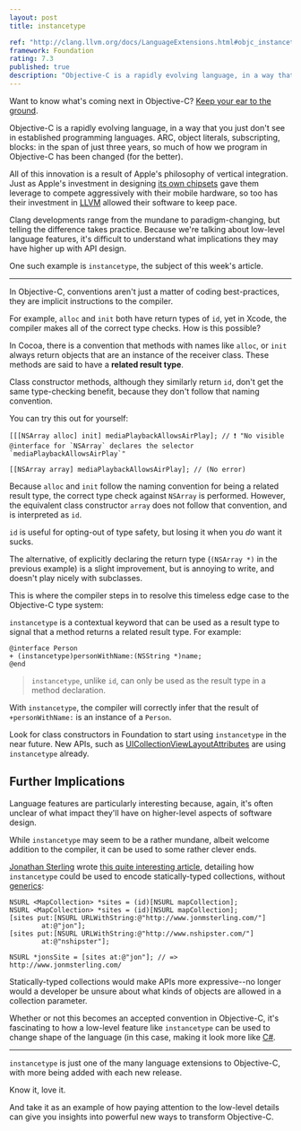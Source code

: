```yaml
---
layout: post
title: instancetype

ref: "http://clang.llvm.org/docs/LanguageExtensions.html#objc_instancetype"
framework: Foundation
rating: 7.3
published: true
description: "Objective-C is a rapidly evolving language, in a way that you just don't see in established programming languages. Developments range from the mundane to paradigm-changing, but telling the difference takes practice. Because we're talking about low-level language features, it's difficult to understand what implications they may have higher up with API design."
---
```


Want to know what's coming next in Objective-C? [Keep your ear to the ground](http://clang.llvm.org/docs/LanguageExtensions.html).

Objective-C is a rapidly evolving language, in a way that you just don't see in established programming languages. ARC, object literals, subscripting, blocks: in the span of just three years, so much of how we program in Objective-C has been changed (for the better).

All of this innovation is a result of Apple's philosophy of vertical integration. Just as Apple's investment in designing [its own chipsets](http://en.wikipedia.org/wiki/Apple_A4) gave them leverage to compete aggressively with their mobile hardware, so too has their investment in [LLVM](http://llvm.org) allowed their software to keep pace.

Clang developments range from the mundane to paradigm-changing, but telling the difference takes practice. Because we're talking about low-level language features, it's difficult to understand what implications they may have higher up with API design.

One such example is `instancetype`, the subject of this week's article.

---

In Objective-C, conventions aren't just a matter of coding best-practices, they are implicit instructions to the compiler.

For example, `alloc` and `init` both have return types of `id`, yet in Xcode, the compiler makes all of the correct type checks. How is this possible?

In Cocoa, there is a convention that methods with names like `alloc`, or `init` always return objects that are an instance of the receiver class. These methods are said to have a **related result type**.

Class constructor methods, although they similarly return `id`, don't get the same type-checking benefit, because they don't follow that naming convention.

You can try this out for yourself:

    [[[NSArray alloc] init] mediaPlaybackAllowsAirPlay]; // ❗ "No visible @interface for `NSArray` declares the selector `mediaPlaybackAllowsAirPlay`"

    [[NSArray array] mediaPlaybackAllowsAirPlay]; // (No error)

Because `alloc` and `init` follow the naming convention for being a related result type, the correct type check against `NSArray` is performed. However, the equivalent class constructor `array` does not follow that convention, and is interpreted as `id`.

`id` is useful for opting-out of type safety, but losing it when you _do_ want it sucks.

The alternative, of explicitly declaring the return type (`(NSArray *)` in the previous example) is a slight improvement, but is annoying to write, and doesn't play nicely with subclasses.

This is where the compiler steps in to resolve this timeless edge case to the Objective-C type system:

`instancetype` is a contextual keyword that can be used as a result type to signal that a method returns a related result type. For example:

    @interface Person
    + (instancetype)personWithName:(NSString *)name;
    @end

> `instancetype`, unlike `id`, can only be used as the result type in a method declaration.

With `instancetype`, the compiler will correctly infer that the result of `+personWithName:` is an instance of a `Person`.

Look for class constructors in Foundation to start using `instancetype` in the near future. New APIs, such as [UICollectionViewLayoutAttributes](http://developer.apple.com/library/ios/#documentation/uikit/reference/UICollectionViewLayoutAttributes_class/Reference/Reference.html) are using `instancetype` already.

## Further Implications

Language features are particularly interesting because, again, it's often unclear of what impact they'll have on higher-level aspects of software design.

While `instancetype` may seem to be a rather mundane, albeit welcome addition to the compiler, it can be used to some rather clever ends.

[Jonathan Sterling](https://twitter.com/jonsterling) wrote [this quite interesting article](http://www.jonmsterling.com/posts/2012-02-05-typed-collections-with-self-types-in-objective-c.html), detailing how `instancetype` could be used to encode statically-typed collections, without [generics](http://en.wikipedia.org/wiki/Generic_programming):

    NSURL <MapCollection> *sites = (id)[NSURL mapCollection];
    NSURL <MapCollection> *sites = (id)[NSURL mapCollection];
    [sites put:[NSURL URLWithString:@"http://www.jonmsterling.com/"]
            at:@"jon"];
    [sites put:[NSURL URLWithString:@"http://www.nshipster.com/"]
            at:@"nshipster"];
    
    NSURL *jonsSite = [sites at:@"jon"]; // => http://www.jonmsterling.com/

Statically-typed collections would make APIs more expressive--no longer would a developer be unsure about what kinds of objects are allowed in a collection parameter.

Whether or not this becomes an accepted convention in Objective-C, it's fascinating to how a low-level feature like `instancetype` can be used to change shape of the language (in this case, making it look more like [C#][1].

---

`instancetype` is just one of the many language extensions to Objective-C, with more being added with each new release. 

Know it, love it.

And take it as an example of how paying attention to the low-level details can give you insights into powerful new ways to transform Objective-C.

[1]: http://en.wikipedia.org/wiki/C_Sharp_(programming_language)